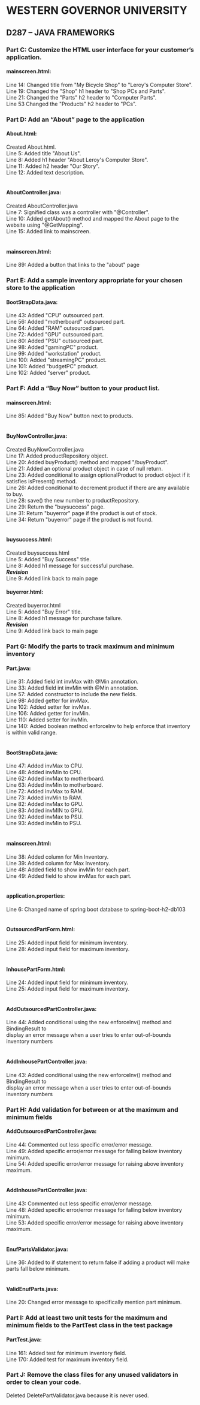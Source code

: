 # WESTERN GOVERNOR UNIVERSITY 
## D287 – JAVA FRAMEWORKS

### Part C: Customize the HTML user interface for your customer’s application.
#### mainscreen.html:
Line 14: Changed title from "My Bicycle Shop" to "Leroy's Computer Store".<br />
Line 19: Changed the "Shop" h1 header to "Shop PCs and Parts". <br />
Line 21: Changed the "Parts" h2 header to "Computer Parts".<br />
Line 53 Changed the "Products" h2 header to "PCs".

### Part D: Add an “About” page to the application
#### About.html:
Created About.html.<br />
Line 5: Added title "About Us".<br />
Line 8: Added h1 header "About Leroy's Computer Store".<br />
Line 11: Added h2 header "Our Story".<br />
Line 12: Added text description.<br /><br />
#### AboutController.java:
Created AboutController.java<br />
Line 7: Signified class was a controller with "@Controller".<br />
Line 10: Added getAbout() method and mapped the About page to the website using "@GetMapping".<br />
Line 15: Added link to mainscreen.<br /><br />
#### mainscreen.html:
Line 89: Added a button that links to the "about" page

### Part E: Add a sample inventory appropriate for your chosen store to the application
#### BootStrapData.java:
Line 43: Added "CPU" outsourced part.<br />
Line 56: Added "motherboard" outsourced part.<br />
Line 64: Added "RAM" outsourced part.<br />
Line 72: Added "GPU" outsourced part.<br />
Line 80: Added "PSU" outsourced part.<br />
Line 98: Added "gamingPC" product.<br />
Line 99: Added "workstation" product.<br />
Line 100: Added "streamingPC" product.<br />
Line 101: Added "budgetPC" product.<br />
Line 102: Added "server" product.<br />

### Part F: Add a “Buy Now” button to your product list.
#### mainscreen.html:
Line 85: Added "Buy Now" button next to products.<br /><br />
#### BuyNowController.java:
Created BuyNowController.java<br />
Line 17: Added productRepository object.<br />
Line 20: Added buyProduct() method and mapped "/buyProduct".<br />
Line 21: Added an optional product object in case of null return.<br />
Line 23: Added conditional to assign optionalProduct to product object if it satisfies isPresent() method.<br />
Line 26: Added conditional to decrement product if there are any available to buy.<br />
Line 28: save() the new number to productRepository.<br />
Line 29: Return the "buysuccess" page.<br />
Line 31: Return "buyerror" page if the product is out of stock.<br />
Line 34: Return "buyerror" page if the product is not found.<br /><br />
#### buysuccess.html:
Created buysuccess.html<br />
Line 5: Added "Buy Success" title.<br />
Line 8: Added h1 message for successful purchase.<br />
***Revision***<br />
Line 9: Added link back to main page

#### buyerror.html:
Created buyerror.html<br />
Line 5: Added "Buy Error" title.<br />
Line 8: Added h1 message for purchase failure.<br />
***Revision***<br />
Line 9: Added link back to main page

### Part G:  Modify the parts to track maximum and minimum inventory
#### Part.java:
Line 31: Added field int invMax with @Min annotation.<br />
Line 33: Added field int invMin with @Min annotation.<br />
Line 57: Added constructor to include the new fields.<br />
Line 98: Added getter for invMax.<br />
Line 102: Added setter for invMax.<br />
Line 106: Added getter for invMin.<br />
Line 110: Added setter for invMin.<br />
Line 140: Added boolean method enforceInv to help enforce that inventory is within valid range.<br /><br />
#### BootStrapData.java:
Line 47: Added invMax to CPU.<br />
Line 48: Added invMin to CPU.<br />
Line 62: Added invMax to motherboard.<br />
Line 63: Added invMin to motherboard.<br />
Line 72: Added invMax to RAM.<br />
Line 73: Added invMin to RAM.<br />
Line 82: Added invMax to GPU.<br />
Line 83: Added invMIN to GPU.<br />
Line 92: Added invMax to PSU.<br />
Line 93: Added invMin to PSU.<br /><br />
#### mainscreen.html:
Line 38: Added column for Min Inventory.<br />
Line 39: Added column for Max Inventory.<br />
Line 48: Added field to show invMin for each part.<br />
Line 49: Added field to show invMax for each part.<br /><br />
#### application.properties:
Line 6: Changed name of spring boot database to spring-boot-h2-db103<br /><br />
#### OutsourcedPartForm.html:
Line 25: Added input field for minimum inventory.<br />
Line 28: Added input field for maximum inventory.<br /><br />
#### InhousePartForm.html:
Line 24: Added input field for minimum inventory.<br />
Line 25: Added input field for maximum inventory.<br /><br />
#### AddOutsourcedPartController.java:
Line 44: Added conditional using the new enforceInv() method and BindingResult to<br />
display an error message when a user tries to enter out-of-bounds inventory numbers<br /><br />
#### AddInhousePartController.java:
Line 43: Added conditional using the new enforceInv() method and BindingResult to<br />
display an error message when a user tries to enter out-of-bounds inventory numbers<br />

### Part H: Add validation for between or at the maximum and minimum fields
#### AddOutsourcedPartController.java:
Line 44: Commented out less specific error/error message.<br />
Line 49: Added specific error/error message for falling below inventory minimum.<br />
Line 54: Added specific error/error message for raising above inventory maximum.<br /><br />
#### AddInhousePartController.java:
Line 43: Commented out less specific error/error message.<br />
Line 48: Added specific error/error message for falling below inventory minimum.<br />
Line 53: Added specific error/error message for raising above inventory maximum.<br /><br />
#### EnufPartsValidator.java:
Line 36: Added to if statement to return false if adding a product will make parts fall below minimum.<br /><br />
#### ValidEnufParts.java:
Line 20: Changed error message to specifically mention part minimum.<br />

### Part I: Add at least two unit tests for the maximum and minimum fields to the PartTest class in the test package
#### PartTest.java:
Line 161: Added test for minimum inventory field.<br />
Line 170: Added test for maximum inventory field.<br />

### Part J: Remove the class files for any unused validators in order to clean your code.
Deleted DeletePartValidator.java because it is never used.